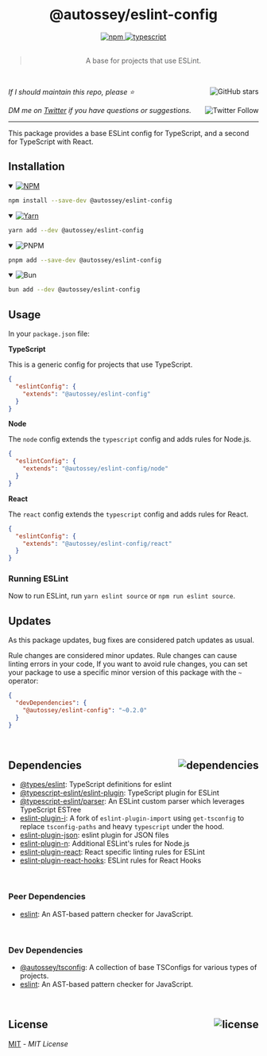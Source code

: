 <!--BEGIN HEADER-->
<div align="center">
  <h1>@autossey/eslint-config</h1>
  <a href="https://npmjs.com/package/@autossey/eslint-config">
    <img alt="npm" src="https://img.shields.io/npm/v/@autossey/eslint-config.svg">
  </a>
  <a href="https://github.com/AutosseyAI/eslint-config">
    <img alt="typescript" src="https://img.shields.io/github/languages/top/AutosseyAI/eslint-config.svg">
  </a>
</div>

<br />

<blockquote align="center">A base for projects that use ESLint.</blockquote>

<br />

_If I should maintain this repo, please ⭐️_
<a href="https://github.com/AutosseyAI/eslint-config">
  <img align="right" alt="GitHub stars" src="https://img.shields.io/github/stars/AutosseyAI/eslint-config?label=%E2%AD%90%EF%B8%8F&style=social">
</a>

_DM me on [Twitter](https://twitter.com/bconnorwhite) if you have questions or suggestions._
<a href="https://twitter.com/bconnorwhite">
  <img align="right" alt="Twitter Follow" src="https://img.shields.io/twitter/url?label=%40bconnorwhite&style=social&url=https%3A%2F%2Ftwitter.com%2Fbconnorwhite">
</a>

---
<!--END HEADER-->

This package provides a base ESLint config for TypeScript, and a second for TypeScript with React.

## Installation

<details open>
  <summary>
    <a href="https://www.npmjs.com/package/@autossey/eslint-config">
      <img src="https://img.shields.io/badge/npm-CB3837?logo=npm&logoColor=white" alt="NPM" />
    </a>
  </summary>

```sh
npm install --save-dev @autossey/eslint-config
```

</details>

<details open>
  <summary>
    <a href="https://yarnpkg.com/package/@autossey/eslint-config">
      <img src="https://img.shields.io/badge/yarn-2C8EBB?logo=yarn&logoColor=white" alt="Yarn" />
    </a>
  </summary>

```sh
yarn add --dev @autossey/eslint-config
```
</details>

<details open>
  <summary>
    <img src="https://img.shields.io/badge/pnpm-F69220?logo=pnpm&logoColor=white" alt="PNPM" />
  </summary>

```sh
pnpm add --save-dev @autossey/eslint-config
```

</details>

<details open>
  <summary>
    <img src="https://img.shields.io/badge/bun-EE81C3?logo=bun&logoColor=white" alt="Bun" />
  </summary>

```sh
bun add --dev @autossey/eslint-config
```

</details>

## Usage

In your `package.json` file:

**TypeScript**

This is a generic config for projects that use TypeScript.

```json
{
  "eslintConfig": {
    "extends": "@autossey/eslint-config"
  }
}
```

**Node**

The `node` config extends the `typescript` config and adds rules for Node.js.

```json
{
  "eslintConfig": {
    "extends": "@autossey/eslint-config/node"
  }
}
```

**React**

The `react` config extends the `typescript` config and adds rules for React.

```json
{
  "eslintConfig": {
    "extends": "@autossey/eslint-config/react"
  }
}
```

### Running ESLint

Now to run ESLint, run `yarn eslint source` or `npm run eslint source`.

## Updates

As this package updates, bug fixes are considered patch updates as usual.

Rule changes are considered minor updates. Rule changes can cause linting errors in your code, If you want to avoid rule changes, you can set your package to use a specific minor version of this package with the `~` operator:

```json
{
  "devDependencies": {
    "@autossey/eslint-config": "~0.2.0"
  }
}
```

<!--BEGIN FOOTER-->

<br />

<h2>Dependencies<a href="https://www.npmjs.com/package/@autossey/eslint-config?activeTab=dependencies"><img align="right" alt="dependencies" src="https://img.shields.io/librariesio/release/npm/@autossey/eslint-config.svg"></a></h2>

- [@types/eslint](https://www.npmjs.com/package/@types/eslint): TypeScript definitions for eslint
- [@typescript-eslint/eslint-plugin](https://www.npmjs.com/package/@typescript-eslint/eslint-plugin): TypeScript plugin for ESLint
- [@typescript-eslint/parser](https://www.npmjs.com/package/@typescript-eslint/parser): An ESLint custom parser which leverages TypeScript ESTree
- [eslint-plugin-i](https://www.npmjs.com/package/eslint-plugin-i): A fork of `eslint-plugin-import` using `get-tsconfig` to replace `tsconfig-paths` and heavy `typescript` under the hood.
- [eslint-plugin-json](https://www.npmjs.com/package/eslint-plugin-json): eslint plugin for JSON files
- [eslint-plugin-n](https://www.npmjs.com/package/eslint-plugin-n): Additional ESLint's rules for Node.js
- [eslint-plugin-react](https://www.npmjs.com/package/eslint-plugin-react): React specific linting rules for ESLint
- [eslint-plugin-react-hooks](https://www.npmjs.com/package/eslint-plugin-react-hooks): ESLint rules for React Hooks

<br />

<h3>Peer Dependencies</h3>

- [eslint](https://www.npmjs.com/package/eslint): An AST-based pattern checker for JavaScript.

<br />

<h3>Dev Dependencies</h3>

- [@autossey/tsconfig](https://www.npmjs.com/package/@autossey/tsconfig): A collection of base TSConfigs for various types of projects.
- [eslint](https://www.npmjs.com/package/eslint): An AST-based pattern checker for JavaScript.

<br />

<h2>License <a href="https://opensource.org/licenses/MIT"><img align="right" alt="license" src="https://img.shields.io/npm/l/@autossey/eslint-config.svg"></a></h2>

[MIT](https://opensource.org/licenses/MIT) - _MIT License_
<!--END FOOTER-->
